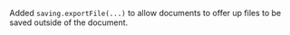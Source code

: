 Added `saving.exportFile(...)` to allow documents to offer up files to be saved outside of the document.
